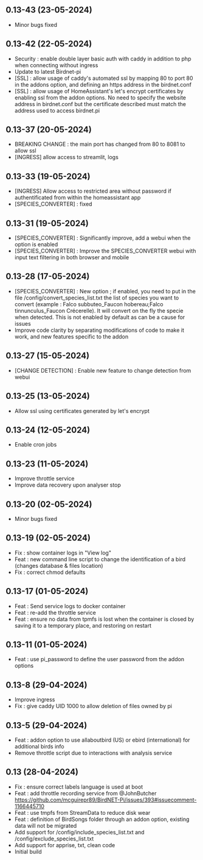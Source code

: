 ## 0.13-43 (23-05-2024)
- Minor bugs fixed
## 0.13-42 (22-05-2024)
- Security : enable double layer basic auth with caddy in addition to php when connecting without ingress
- Update to latest Birdnet-pi
- [SSL] : allow usage of caddy's automated ssl by mapping 80 to port 80 in the addons option, and defining an https address in the birdnet.conf
- [SSL] : allow usage of HomeAssistant's let's encrypt certificates by enabling ssl from the addon options. No need to specify the website address in birdnet.conf but the certificate described must match the address used to access birdnet.pi

## 0.13-37 (20-05-2024)
- BREAKING CHANGE : the main port has changed from 80 to 8081 to allow ssl
- [INGRESS] allow access to streamlit, logs

## 0.13-33 (19-05-2024)
- [INGRESS] Allow access to restricted area without password if authentificated from within the homeassistant app
- [SPECIES_CONVERTER] : fixed

## 0.13-31 (19-05-2024)
- [SPECIES_CONVERTER] : Significantly improve, add a webui when the option is enabled
- [SPECIES_CONVERTER] : Improve the SPECIES_CONVERTER webui with input text filtering in both browser and mobile

## 0.13-28 (17-05-2024)
- [SPECIES_CONVERTER] : New option ; if enabled, you need to put in the file /config/convert_species_list.txt the list of species you want to convert (example : Falco subbuteo_Faucon hobereau;Falco tinnunculus_Faucon Crécerelle). It will convert on the fly the specie when detected. This is not enabled by default as can be a cause for issues
- Improve code clarity by separating modifications of code to make it work, and new features specific to the addon

## 0.13-27 (15-05-2024)
- [CHANGE DETECTION] : Enable new feature to change detection from webui

## 0.13-25 (13-05-2024)
- Allow ssl using certificates generated by let's encrypt

## 0.13-24 (12-05-2024)
- Enable cron jobs

## 0.13-23 (11-05-2024)
- Improve throttle service
- Improve data recovery upon analyser stop

## 0.13-20 (02-05-2024)
- Minor bugs fixed

## 0.13-19 (02-05-2024)
- Fix : show container logs in "View log"
- Feat : new command line script to change the identification of a bird (changes database & files location)
- Fix : correct chmod defaults

## 0.13-17 (01-05-2024)
- Feat : Send service logs to docker container
- Feat : re-add the throttle service
- Feat : ensure no data from tpmfs is lost when the container is closed by saving it to a temporary place, and restoring on restart

## 0.13-11 (01-05-2024)
- Feat : use pi_password to define the user password from the addon options

## 0.13-8 (29-04-2024)
- Improve ingress
- Fix : give caddy UID 1000 to allow deletion of files owned by pi

## 0.13-5 (29-04-2024)
- Feat : addon option to use allaboutbird (US) or ebird (international) for additional birds info
- Remove throttle script due to interactions with analysis service

## 0.13 (28-04-2024)
- Fix : ensure correct labels language is used at boot
- Feat : add throttle recording service from @JohnButcher https://github.com/mcguirepr89/BirdNET-Pi/issues/393#issuecomment-1166445710
- Feat : use tmpfs from StreamData to reduce disk wear
- Feat : definition of BirdSongs folder through an addon option, existing data will not be migrated
- Add support for /config/include_species_list.txt and /config/exclude_species_list.txt
- Add support for apprise, txt, clean code
- Initial build
